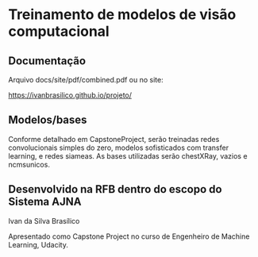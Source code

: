 # Treinamento de modelos de visão computacional

## Documentação

Arquivo docs/site/pdf/combined.pdf ou no site:

https://ivanbrasilico.github.io/projeto/

## Modelos/bases

Conforme detalhado em CapstoneProject, serão treinadas redes convolucionais simples do zero, modelos 
sofisticados com transfer learning, e redes siameas. As bases utilizadas serão chestXRay, vazios e ncmsunicos.


## Desenvolvido na RFB dentro do escopo do Sistema AJNA


Ivan da Silva Brasílico


Apresentado como Capstone Project no curso de Engenheiro de Machine Learning, Udacity.